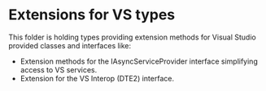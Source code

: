 ﻿# Extensions for VS types
This folder is holding types providing extension methods for Visual Studio provided classes and interfaces like:
- Extension methods for the IAsyncServiceProvider interface simplifying access to VS services.
- Extension for the VS Interop (DTE2) interface.
